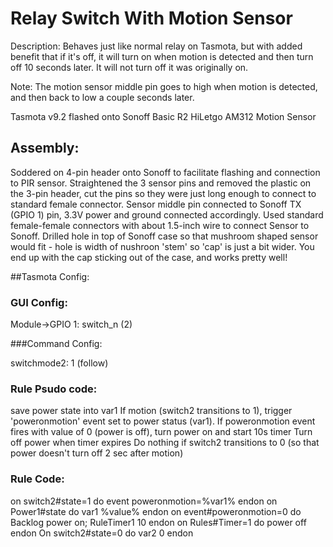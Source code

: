 # Relay Switch With Motion Sensor

Description:  Behaves just like normal relay on Tasmota, but with added benefit that if it's off, it will turn on when motion
is detected and then turn off 10 seconds later.  It will not turn off it was originally on.

Note: The motion sensor middle pin goes to high when motion is detected, and then back to low a couple seconds later.  

Tasmota v9.2 flashed onto Sonoff Basic R2
HiLetgo AM312 Motion Sensor

## Assembly:
Soddered on 4-pin header onto Sonoff to facilitate flashing and connection to PIR sensor.
Straightened the 3 sensor pins and removed the plastic on the 3-pin header, cut the pins so they were
just long enough to connect to standard female connector.  Sensor middle pin connected to Sonoff
TX (GPIO 1) pin, 3.3V power and ground connected accordingly.  Used standard female-female connectors
with about 1.5-inch wire to connect Sensor to Sonoff.  Drilled hole in top of Sonoff case so that mushroom
shaped sensor would fit - hole is width of nushroon 'stem' so 'cap' is just a bit wider.  You end up with the
cap sticking out of the case, and works pretty well!

##Tasmota Config:

### GUI Config:

  Module->GPIO 1: switch_n (2)

###Command Config:

switchmode2: 1 (follow)

### Rule Psudo code:
save power state into var1
If motion (switch2 transitions to 1), trigger 'poweronmotion' event set to power status (var1).
If poweronmotion event fires with value of 0 (power is off), turn power on and start 10s timer
Turn off power when timer expires
Do nothing if switch2 transitions to 0 (so that power doesn't turn off 2 sec after motion)

### Rule Code:
on switch2#state=1 do event poweronmotion=%var1% endon on Power1#state do var1 %value% endon
on event#poweronmotion=0 do Backlog power on; RuleTimer1 10 endon on Rules#Timer=1 do power off endon
On switch2#state=0 do var2 0 endon
